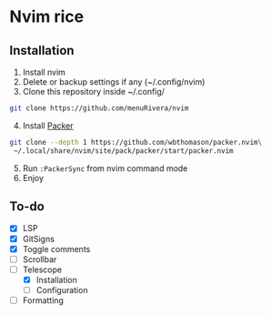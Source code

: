 # Nvim rice

## Installation
1. Install nvim
2. Delete or backup settings if any (~/.config/nvim)
3. Clone this repository inside ~/.config/
```sh
git clone https://github.com/menuRivera/nvim
```
4. Install [Packer](https://github.com/wbthomason/packer.nvim)
```sh
git clone --depth 1 https://github.com/wbthomason/packer.nvim\
 ~/.local/share/nvim/site/pack/packer/start/packer.nvim
```
5. Run `:PackerSync` from nvim command mode
6. Enjoy

## To-do
- [x] LSP 
- [x] GitSigns
- [x] Toggle comments
- [ ] Scrollbar
- [ ] Telescope
	- [x] Installation
	- [ ] Configuration
- [ ] Formatting 
